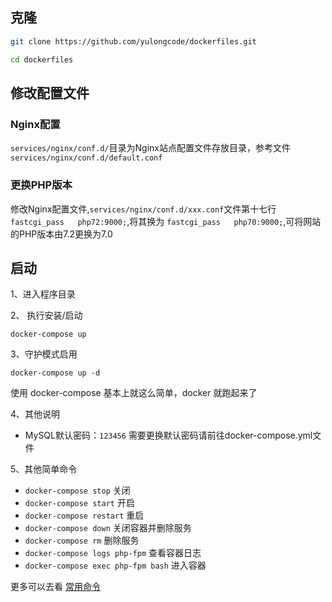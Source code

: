 ## 克隆

```bash
git clone https://github.com/yulongcode/dockerfiles.git
```

```bash
cd dockerfiles
```

## 修改配置文件

### Nginx配置

`services/nginx/conf.d/`目录为Nginx站点配置文件存放目录，参考文件`services/nginx/conf.d/default.conf`

### 更换PHP版本

修改Nginx配置文件,`services/nginx/conf.d/xxx.conf`文件第十七行`fastcgi_pass   php72:9000;`,将其换为
`fastcgi_pass   php70:9000;`,可将网站的PHP版本由7.2更换为7.0

## 启动

1、进入程序目录

2、 执行安装/启动

```
docker-compose up
```

3、守护模式启用

```
docker-compose up -d
```

使用 docker-compose 基本上就这么简单，docker 就跑起来了  

4、其他说明

- MySQL默认密码：`123456` 需要更换默认密码请前往docker-compose.yml文件

5、其他简单命令

- `docker-compose stop` 关闭
- `docker-compose start` 开启
- `docker-compose restart` 重启
- `docker-compose down` 关闭容器并删除服务
- `docker-compose rm` 删除服务
- `docker-compose logs php-fpm` 查看容器日志
- `docker-compose exec php-fpm bash` 进入容器

更多可以去看 [常用命令](start-command.md)

